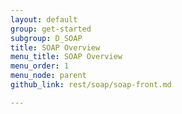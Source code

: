 ```yaml
---
layout: default
group: get-started
subgroup: D_SOAP
title: SOAP Overview
menu_title: SOAP Overview
menu_order: 1
menu_node: parent
github_link: rest/soap/soap-front.md

---
```


